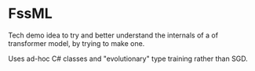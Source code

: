 FssML
=====
Tech demo idea to try and better understand the internals of a of transformer model, by trying to make one. 

Uses ad-hoc C# classes and "evolutionary" type training rather than SGD.
